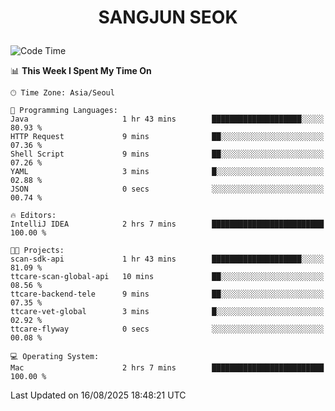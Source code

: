 <h1>
 <p align="center">
   SANGJUN SEOK
 </p>
</h1>

<!--START_SECTION:waka-->
![Code Time](http://img.shields.io/badge/Code%20Time-4%2C566%20hrs%2055%20mins-blue)

📊 **This Week I Spent My Time On** 

```text
🕑︎ Time Zone: Asia/Seoul

💬 Programming Languages: 
Java                     1 hr 43 mins        ████████████████████░░░░░   80.93 % 
HTTP Request             9 mins              ██░░░░░░░░░░░░░░░░░░░░░░░   07.36 % 
Shell Script             9 mins              ██░░░░░░░░░░░░░░░░░░░░░░░   07.26 % 
YAML                     3 mins              █░░░░░░░░░░░░░░░░░░░░░░░░   02.88 % 
JSON                     0 secs              ░░░░░░░░░░░░░░░░░░░░░░░░░   00.74 % 

🔥 Editors: 
IntelliJ IDEA            2 hrs 7 mins        █████████████████████████   100.00 % 

🐱‍💻 Projects: 
scan-sdk-api             1 hr 43 mins        ████████████████████░░░░░   81.09 % 
ttcare-scan-global-api   10 mins             ██░░░░░░░░░░░░░░░░░░░░░░░   08.56 % 
ttcare-backend-tele      9 mins              ██░░░░░░░░░░░░░░░░░░░░░░░   07.35 % 
ttcare-vet-global        3 mins              █░░░░░░░░░░░░░░░░░░░░░░░░   02.92 % 
ttcare-flyway            0 secs              ░░░░░░░░░░░░░░░░░░░░░░░░░   00.08 % 

💻 Operating System: 
Mac                      2 hrs 7 mins        █████████████████████████   100.00 % 
```


 Last Updated on 16/08/2025 18:48:21 UTC
<!--END_SECTION:waka-->
